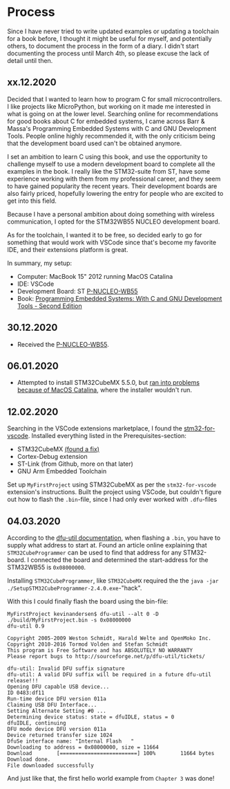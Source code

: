 # Process
Since I have never tried to write updated examples or updating a toolchain for a book before, I thought it might be useful for myself, and potentially others, to document the process in the form of a diary. I didn't start documenting the process until March 4th, so please excuse the lack of detail until then.

## xx.12.2020

Decided that I wanted to learn how to program C for small microcontrollers. I like projects like MicroPython, but working on it made me interested in what is going on at the lower level. Searching online for recommendations for good books about C for embedded systems, I came across Barr & Massa's Programming Embedded Systems with C and GNU Development Tools. People online highly recommended it, with the only criticism being that the development board used can't be obtained anymore.

I set an ambition to learn C using this book, and use the opportunity to challenge myself to use a modern development board to complete all the examples in the book. I really like the STM32-suite from ST, have some experience working with them from my professional career, and they seem to have gained popularity the recent years. Their development boards are also fairly priced, hopefully lowering the entry for people who are excited to get into this field.

Because I have a personal ambition about doing something with wireless communication, I opted for the STM32WB55 NUCLEO development board.

As for the toolchain, I wanted it to be free, so decided early to go for something that would work with VSCode since that's become my favorite IDE, and their extensions platform is great.

In summary, my setup:
- Computer: MacBook 15" 2012 running MacOS Catalina
- IDE: VSCode
- Development Board: ST [P-NUCLEO-WB55](https://www.st.com/en/evaluation-tools/p-nucleo-wb55.html)
- Book: [Programming Embedded Systems: With C and GNU Development Tools - Second Edition](https://www.amazon.com/gp/product/0596009836/ref=ppx_yo_dt_b_asin_title_o09_s00?ie=UTF8&psc=1)

## 30.12.2020

- Received the [P-NUCLEO-WB55](https://www.st.com/en/evaluation-tools/p-nucleo-wb55.html).

## 06.01.2020

- Attempted to install STM32CubeMX 5.5.0, but [ran into problems because of MacOS Catalina](https://community.st.com/s/question/0D50X0000BXlh6q/problem-loading-stm32cubemx-on-mac), where the installer wouldn't run. 

## 12.02.2020

Searching in the VSCode extensions marketplace, I found the [stm32-for-vscode](https://marketplace.visualstudio.com/items?itemName=bmd.stm32-for-vscode). Installed everything listed in the Prerequisites-section:
- STM32CubeMX [(found a fix)](https://marketplace.visualstudio.com/items?itemName=bmd.stm32-for-vscode)
- Cortex-Debug extension
- ST-Link (from Github, more on that later)
- GNU Arm Embedded Toolchain

Set up `MyFirstProject` using STM32CubeMX as per the `stm32-for-vscode` extension's instructions.
Built the project using VSCode, but couldn't figure out how to flash the `.bin`-file, since I had only ever worked with `.dfu`-files

## 04.03.2020

According to the [dfu-util documentation](http://dfu-util.sourceforge.net/dfuse.html), when flashing a `.bin`, you have to supply what address to start at. Found an article online explaining that `STM32CubeProgrammer` can be used to find that address for any STM32-board. I connected the board and determined the start-address for the STM32WB55 is `0x08000000`.

Installing `STM32CubeProgrammer`, like `STM32CubeMX` required the the `java -jar ./SetupSTM32CubeProgrammer-2.4.0.exe`-"hack".

With this I could finally flash the board using the bin-file:

    MyFirstProject kevinandersen$ dfu-util --alt 0 -D ./build/MyFirstProject.bin -s 0x08000000
    dfu-util 0.9
    
    Copyright 2005-2009 Weston Schmidt, Harald Welte and OpenMoko Inc.
    Copyright 2010-2016 Tormod Volden and Stefan Schmidt
    This program is Free Software and has ABSOLUTELY NO WARRANTY
    Please report bugs to http://sourceforge.net/p/dfu-util/tickets/
    
    dfu-util: Invalid DFU suffix signature
    dfu-util: A valid DFU suffix will be required in a future dfu-util release!!!
    Opening DFU capable USB device...
    ID 0483:df11
    Run-time device DFU version 011a
    Claiming USB DFU Interface...
    Setting Alternate Setting #0 ...
    Determining device status: state = dfuIDLE, status = 0
    dfuIDLE, continuing
    DFU mode device DFU version 011a
    Device returned transfer size 1024
    DfuSe interface name: "Internal Flash   "
    Downloading to address = 0x08000000, size = 11664
    Download        [=========================] 100%        11664 bytes
    Download done.
    File downloaded successfully

And just like that, the first hello world example from `Chapter 3` was done!
